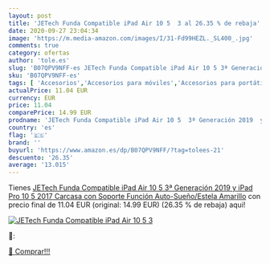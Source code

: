```yaml
---
layout: post
title: 'JETech Funda Compatible iPad Air 10 5  3 al 26.35 % de rebaja'
date: 2020-09-27 23:04:34
image: 'https://m.media-amazon.com/images/I/31-Fd99HEZL._SL400_.jpg'
comments: true
category: ofertas
author: 'tole.es'
slug: 'B07QPV9NFF-es JETech Funda Compatible iPad Air 10 5 3ª Generación 2019 y...'
sku: 'B07QPV9NFF-es'
tags: [ 'Accesorios','Accesorios para móviles','Accesorios para portátiles y netbooks','Cargadores y adaptadores para portátiles y netbooks','Cargadores y bases de carga para portátiles y netbooks','Comunicación móvil y accesorios','Electrónica','Fundas y carcasas para teléfonos móviles','Informática','Móviles','Móviles y smartphones libres','ipad', ]
actualPrice: 11.04 EUR
currency: EUR
price: 11.04
comparePrice: 14.99 EUR
prodname: 'JETech Funda Compatible iPad Air 10 5  3ª Generación 2019  y iPad Pro 10 5 2017  Carcasa con Soporte Función  Auto-Sueño/Estela  Amarillo'
country: 'es'
flag: '🇪🇸'
brand: ''
buyurl: 'https://www.amazon.es/dp/B07QPV9NFF/?tag=tolees-21'
descuento: '26.35'
average: '13.015'
---
```


Tienes [JETech Funda Compatible iPad Air 10 5  3ª Generación 2019  y iPad Pro 10 5 2017  Carcasa con Soporte Función  Auto-Sueño/Estela  Amarillo](https://www.amazon.es/dp/B07QPV9NFF/?tag=tolees-21) con precio final de  11.04 EUR (original: 14.99 EUR) (26.35 %  de rebaja) aqui!

[![JETech Funda Compatible iPad Air 10 5  3](https://m.media-amazon.com/images/I/31-Fd99HEZL._SL400_.jpg)](https://www.amazon.es/dp/B07QPV9NFF/?tag=tolees-21)

🔎:


[🛒 Comprar!!!](https://www.amazon.es/dp/B07QPV9NFF/?tag=tolees-21)
